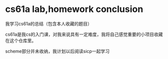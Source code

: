 # cs61a lab,homework conclusion
 我学习cs61a的总结（包含本人收藏的题目）

cs61a是我cs的入门课，对我来说具有一定难度，我将自己感觉重要的小项目收藏在这个仓库里。

scheme部分并未收纳，我计划以后阅读sicp一起学习
